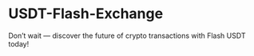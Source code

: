 # USDT-Flash-Exchange
Don’t wait — discover the future of crypto transactions with Flash USDT today!
